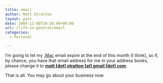 ```yaml
---
title: email
author: Matt Stratton
layout: post
date: 2004-11-08T10:26:00+00:00
url: /life-in-general/email
categories:
  - Personal

---
```

I&#8217;m going to let my [.Mac][1] email expire at the end of this month (I think), so if, by chance, you have that email address for me in your address books, please change it to **[matt [dot] stratton [at] gmail [dot] com][2]**.

That is all. You may go about your business now.

 [1]: http://www.mac.com
 [2]: javascript:DeCryptX('3p1b1u3w200s0t1s0a0t0t2q0n1A1h2o2c0i2n1/2e1p1n')